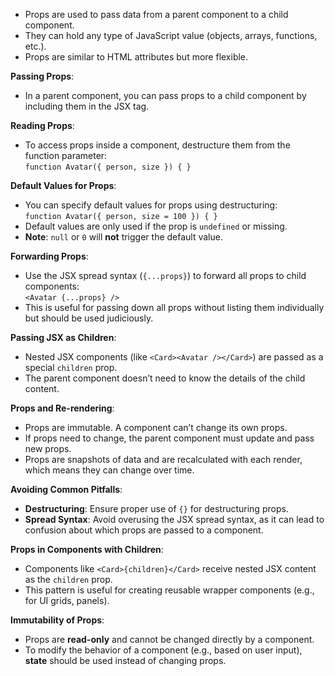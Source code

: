 - Props are used to pass data from a parent component to a child component.
- They can hold any type of JavaScript value (objects, arrays, functions, etc.).
- Props are similar to HTML attributes but more flexible.

**Passing Props**:

- In a parent component, you can pass props to a child component by including them in the JSX tag.

**Reading Props**:

- To access props inside a component, destructure them from the function parameter:  
   `function Avatar({ person, size }) { }`

**Default Values for Props**:

- You can specify default values for props using destructuring:  
   `function Avatar({ person, size = 100 }) { }`
- Default values are only used if the prop is `undefined` or missing.
- **Note**: `null` or `0` will **not** trigger the default value.

**Forwarding Props**:

- Use the JSX spread syntax (`{...props}`) to forward all props to child components:  
   `<Avatar {...props} />`
- This is useful for passing down all props without listing them individually but should be used judiciously.

**Passing JSX as Children**:

- Nested JSX components (like `<Card><Avatar /></Card>`) are passed as a special `children` prop.
- The parent component doesn’t need to know the details of the child content.

**Props and Re-rendering**:

- Props are immutable. A component can’t change its own props.
- If props need to change, the parent component must update and pass new props.
- Props are snapshots of data and are recalculated with each render, which means they can change over time.

**Avoiding Common Pitfalls**:

- **Destructuring**: Ensure proper use of `{}` for destructuring props.
- **Spread Syntax**: Avoid overusing the JSX spread syntax, as it can lead to confusion about which props are passed to a component.

**Props in Components with Children**:

- Components like `<Card>{children}</Card>` receive nested JSX content as the `children` prop.
- This pattern is useful for creating reusable wrapper components (e.g., for UI grids, panels).

**Immutability of Props**:

- Props are **read-only** and cannot be changed directly by a component.
- To modify the behavior of a component (e.g., based on user input), **state** should be used instead of changing props.
